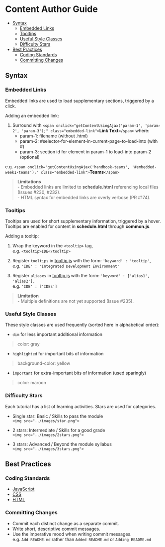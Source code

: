# Content Author Guide
* [Syntax](#syntax)
    * [Embedded Links](#embedded-links)
    * [Tooltips](#tooltips)
    * [Useful Style Classes](#useful-style-classes)
    * [Difficulty Stars](#difficulty-stars)
* [Best Practices](#best-practices)
    * [Coding Standards](#coding-standards)
    * [Committing Changes](#committing-changes)

## Syntax

### Embedded Links
Embedded links are used to load supplementary sections, triggered by a click.

Adding an embedded link:

1. Surround with `<span onclick="getContentUsingAjax('param-1', 'param-2', 'param-3');" class="embedded-link">`**Link Text**`</span>`
where:
    * param-1: filename (without .html)
    * param-2: #selector-for-element-in-current-page-to-load-into (with #)
    * param-3: section id for element in param-1 to load-into param-2 (optional)

e.g. `<span onclick="getContentUsingAjax('handbook-teams', '#embedded-week1-teams');" class="embedded-link">`**Teams**`</span>`

> **Limitations**  
\- Embedded links are limited to **schedule.html** referencing local files (Issues #230, #232).  
\- HTML syntax for embedded links are overly verbose (PR #174).

### Tooltips
Tooltips are used for short supplementary information, triggered by a hover.  
Tooltips are enabled for content in **schedule.html** through **common.js**.

Adding a tooltip:

1. Wrap the keyword in the `<tooltip>` tag,  
e.g. `<tooltip>IDE</tooltip>`

2. Register `tooltips` in [tooltip.js](../scripts/tooltip.js) with the form: `'keyword' : 'tooltip'`,  
e.g. `'IDE' : 'Integrated Development Environment'`

3. Register `aliases` in [tooltip.js](../scripts/tooltip.js) with the form: `'keyword' : ['alias1', 'alias2']`,  
e.g. `'IDE' : ['IDEs']`

> **Limitation**  
\- Multiple definitions are not yet supported (Issue #235).

### Useful Style Classes
These style classes are used frequently (sorted here in alphabetical order):

* `dim` for less important additional information
> color: gray

* `highlighted` for important bits of information
> background-color: yellow

* `important` for extra-important bits of information (used sparingly)
> color: maroon

### Difficulty Stars
Each tutorial has a list of learning activities. Stars are used for categories.

* Single star: Basic / Skills to pass the module  
`<img src="../images/star.png">`

* 2 stars: Intermediate / Skills for a good grade  
`<img src="../images/2stars.png">`

* 3 stars: Advanced / Beyond the module syllabus  
`<img src="../images/3stars.png">`

## Best Practices

### Coding Standards
* [JavaScript](https://docs.google.com/document/d/1gZ6WG6HBTJYHAtVkz9kzi_SUuzfXqzO-SvFnLuag2xM/pub?embedded=true)
* [CSS](https://docs.google.com/document/d/1wA9paRA9cS7ByStGbhRRUZLEzEzimrNQjIDPVqy1ScI/pub)
* [HTML](https://oss-generic.github.io/process/codingstandards/coding-standards-html.html)

### Committing Changes
* Commit each distinct change as a separate commit.
* Write short, descriptive commit messages.
* Use the imperative mood when writing commit messages.  
  e.g. `Add README.md` rather than `Added README.md` or `Adding README.md`

